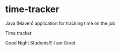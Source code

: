 # time-tracker
Java (Maven) application for tracking time on the job

Time tracker

Good Night Students!!!
I am Groot
